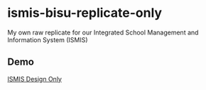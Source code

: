 # ismis-bisu-replicate-only
My own raw replicate for our Integrated School Management and Information System (ISMIS)
## Demo
<a href="https://ismis-bisu.pages.dev">ISMIS Design Only</a>
